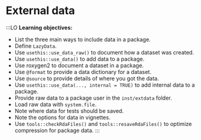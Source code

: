 # External data

:::LO
**Learning objectives:**

* List the three main ways to include data in a package.
* Define `LazyData`.
* Use `usethis::use_data_raw()` to document how a dataset was created.
* Use `usethis::use_data()` to add data to a package.
* Use roxygen2 to document a dataset in a package.
* Use `@format` to provide a data dictionary for a dataset.
* Use `@source` to provide details of where you got the data.
* Use `usethis::use_data(..., internal = TRUE)` to add internal data to a package.
* Provide raw data to a package user in the `inst/extdata` folder.
* Load raw data with `system.file`.
* Note where data for tests should be saved.
* Note the options for data in vignettes.
* Use `tools::checkRdaFiles()` and `tools::resaveRdaFiles()` to optimize compression for package data.
:::
